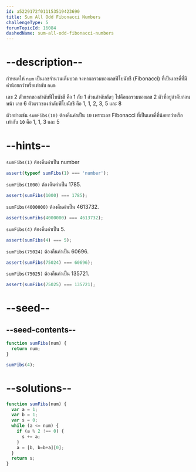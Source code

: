 ```yaml
---
id: a5229172f011153519423690
title: Sum All Odd Fibonacci Numbers
challengeType: 5
forumTopicId: 16084
dashedName: sum-all-odd-fibonacci-numbers
---
```


# --description--

กำหนดให้ `num` เป็นเลขจำนวนเต็มบวก จงหาผลรวมของเลขฟีโบนัชชี (Fibonacci) ที่เป็นเลขคี่ที่มีค่าน้อยกว่าหรือเท่ากับ `num`

เลข 2 ตัวแรกของลำดับฟีโบนัชชี คือ 1 กับ 1 ส่วนลำดับถัดๆ ไปคือผลรวมของเลข 2 ตัวที่อยู่ลำดับก่อนหน้า 
เลข 6 ตัวแรกของลำดับฟีโบนัชชี คือ 1, 1, 2, 3, 5 และ 8

ตัวอย่างเช่น `sumFibs(10)` ต้องคืนค่าเป็น `10` เพราะเลข Fibonacci ที่เป็นเลขคี่ที่น้อยกว่าหรือเท่ากับ `10` คือ 1, 1, 3 และ 5

# --hints--

`sumFibs(1)` ต้องคืนค่าเป็น number

```js
assert(typeof sumFibs(1) === 'number');
```

`sumFibs(1000)` ต้องคืนค่าเป็น 1785.

```js
assert(sumFibs(1000) === 1785);
```

`sumFibs(4000000)` ต้องคืนค่าเป็น 4613732.

```js
assert(sumFibs(4000000) === 4613732);
```

`sumFibs(4)` ต้องคืนค่าเป็น 5.

```js
assert(sumFibs(4) === 5);
```

`sumFibs(75024)` ต้องคืนค่าเป็น 60696.

```js
assert(sumFibs(75024) === 60696);
```

`sumFibs(75025)` ต้องคืนค่าเป็น 135721.

```js
assert(sumFibs(75025) === 135721);
```

# --seed--

## --seed-contents--

```js
function sumFibs(num) {
  return num;
}

sumFibs(4);
```

# --solutions--

```js
function sumFibs(num) {
  var a = 1;
  var b = 1;
  var s = 0;
  while (a <= num) {
    if (a % 2 !== 0) {
      s += a;
    }
    a = [b, b=b+a][0];
  }
  return s;
}
```
